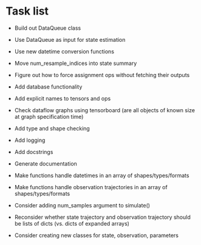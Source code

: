 # Task list

* Build out DataQueue class
* Use DataQueue as input for state estimation
* Use new datetime conversion functions
* Move num_resample_indices into state summary

* Figure out how to force assignment ops without fetching their outputs
* Add database functionality
* Add explicit names to tensors and ops
* Check dataflow graphs using tensorboard (are all objects of known size at graph specification time)
* Add type and shape checking
* Add logging
* Add docstrings
* Generate documentation
* Make functions handle datetimes in an array of shapes/types/formats
* Make functions handle observation trajectories in an array of shapes/types/formats
* Consider adding num_samples argument to simulate()
* Reconsider whether state trajectory and observation trajectory should be lists of dicts (vs. dicts of expanded arrays)
* Consider creating new classes for state, observation, parameters

